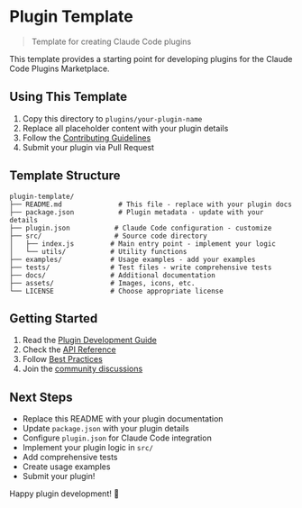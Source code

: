 # Plugin Template

> Template for creating Claude Code plugins

This template provides a starting point for developing plugins for the Claude Code Plugins Marketplace.

## Using This Template

1. Copy this directory to `plugins/your-plugin-name`
2. Replace all placeholder content with your plugin details
3. Follow the [Contributing Guidelines](../../CONTRIBUTING.md)
4. Submit your plugin via Pull Request

## Template Structure

```
plugin-template/
├── README.md              # This file - replace with your plugin docs
├── package.json           # Plugin metadata - update with your details
├── plugin.json           # Claude Code configuration - customize
├── src/                  # Source code directory
│   ├── index.js         # Main entry point - implement your logic
│   └── utils/           # Utility functions
├── examples/            # Usage examples - add your examples
├── tests/               # Test files - write comprehensive tests
├── docs/                # Additional documentation
├── assets/              # Images, icons, etc.
└── LICENSE              # Choose appropriate license
```

## Getting Started

1. Read the [Plugin Development Guide](../../docs/plugin-development.md)
2. Check the [API Reference](../../docs/api-reference.md)
3. Follow [Best Practices](../../docs/best-practices.md)
4. Join the [community discussions](https://github.com/ingpoc/claude-code-plugins-marketplace/discussions)

## Next Steps

- Replace this README with your plugin documentation
- Update `package.json` with your plugin details
- Configure `plugin.json` for Claude Code integration
- Implement your plugin logic in `src/`
- Add comprehensive tests
- Create usage examples
- Submit your plugin!

Happy plugin development! 🚀